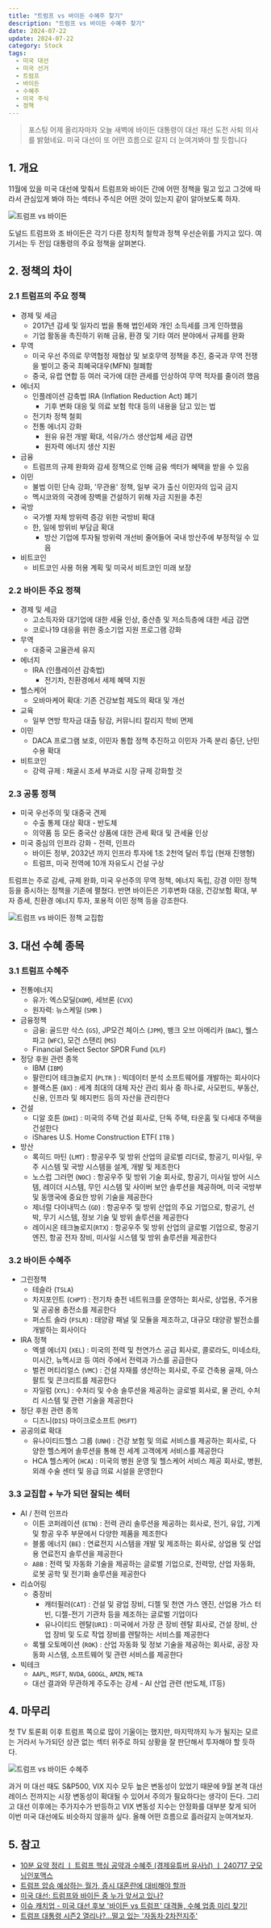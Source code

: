```yaml
---
title: "트럼프 vs 바이든 수혜주 찾기"
description: "트럼프 vs 바이든 수혜주 찾기"
date: 2024-07-22
update: 2024-07-22
category: Stock
tags:
  - 미국 대선
  - 미국 선거
  - 트럼프
  - 바이든
  - 수혜주
  - 미국 주식
  - 정책
---
```


> 포스팅 어제 올리자마자 오늘 새벽에 바이든 대통령이 대선 재선 도전 사퇴 의사를 밝혔네요. 미국 대선이 또 어떤 흐름으로 갈지 더 눈여겨봐야 할 듯합니다

## 1. 개요

11월에 있을 미국 대선에 맞춰서 트럼프와 바이든 간에 어떤 정책을 밀고 있고 그것에 따라서 관심있게 봐야 하는 섹터나 주식은 어떤 것이 있는지 같이 알아보도록 하자.

![트럼프 vs 바이든](image-20240724002244551.png)

도널드 트럼프와 조 바이든은 각기 다른 정치적 철학과 정책 우선순위를 가지고 있다. 여기서는 두 전임 대통령의 주요 정책을 살펴본다.

## 2. 정책의 차이

### 2.1 트럼프의 주요 정책

- 경제 및 세금
  - 2017년 감세 및 일자리 법을 통해 법인세와 개인 소득세를 크게 인하했음
  - 기업 활동을 촉진하기 위해 금융, 환경 및 기타 여러 분야에서 규제를 완화
- 무역
  - 미국 우선 주의로 무역협정 재협상 및 보호무역 정책을 추진, 중국과 무역 전쟁을 벌이고 중국 최혜국대우(MFN) 철폐함
  - 중국, 유럽 연합 등 여러 국가에 대한 관세를 인상하여 무역 적자를 줄이려 했음
- 에너지
  - 인플레이션 감축법 IRA (Inflation Reduction Act) 폐기
    - 기후 변화 대응 및 의료 보험 학대 등의 내용을 담고 있는 법
  - 전기차 정책 철회
  - 전통 에너지 강화
      - 원유 유전 개발 확대, 석유/가스 생산업체 세금 감면
      - 원자력 에너지 생산 지원
- 금융
  - 트럼프의 규제 완화와 감세 정책으로 인해 금융 섹터가 혜택을 받을 수 있음
- 이민
  - 불법 이민 단속 강화, '무관용' 정책, 일부 국가 출신 이민자의 입국 금지
  - 멕시코와의 국경에 장벽을 건설하기 위해 자금 지원을 추진
- 국방
  - 국가별 자체 방위력 증강 위한 국방비 확대
  - 한, 일에 방위비 부담금 확대
    - 방산 기업에 투자될 방위력 개선비 줄어들어 국내 방산주에 부정적일 수 있음
- 비트코인
  - 비트코인 사용 허용 계획 및 미국서 비트코인 미래 보장

### 2.2 바이든 주요 정책

- 경제 및 세금
  - 고소득자와 대기업에 대한 세율 인상, 중산층 및 저소득층에 대한 세금 감면
  - 코로나19 대응을 위한 중소기업 지원 프로그램 강화
- 무역
  - 대중국 고율관세 유지
- 에너지
  - IRA (인플레이션 감축법)
    - 전기차, 친환경에서 세제 혜택 지원
- 헬스케어
  - 오바마케어 확대: 기존 건강보험 제도의 확대 및 개선
- 교육
  - 일부 연방 학자금 대출 탕감, 커뮤니티 칼리지 학비 면제
- 이민
  - DACA 프로그램 보호, 이민자 통합 정책 추진하고 이민자 가족 분리 중단, 난민 수용 확대
- 비트코인
  - 강력 규제 : 채굴시 조세 부과로 시장 규제 강화할 것

### 2.3 공통 정책

- 미국 우선주의 및 대중국 견제
  - 수출 통제 대상 확대 - 반도체
  - 의약품 등 모든 중국산 상품에 대한 관세 확대 및 관세율 인상
- 미국 중심의 인프라 강화 - 전력, 인프라
  - 바이든 정부, 2032년 까지 인프라 투자에 1조 2천억 달러 투입 (현재 진행형)
  - 트럼프, 미국 전역에 10개 자유도시 건설 구상

트럼프는 주로 감세, 규제 완화, 미국 우선주의 무역 정책, 에너지 독립, 강경 이민 정책 등을 중시하는 정책을 기존에 펼쳤다. 반면 바이든은 기후변화 대응, 건강보험 확대, 부자 증세, 친환경 에너지 투자, 포용적 이민 정책 등을 강조한다.

![트럼프 vs 바이든 정책 교집합](image-20240726112610739.png)


## 3. 대선 수혜 종목

### 3.1 트럼프 수혜주

- 전통에너지
  - 유가: 엑스모딜(`XOM`), 세브론 (`CVX`)
  - 원자력: 뉴스케일 (`SMR` )
- 금융정책
  - 금융: 골드만 삭스 (`GS`), JP모건 체이스 (`JPM`), 뱅크 오브 아메리카 (`BAC`), 웰스 파고 (`WFC`), 모건 스탠리 (`MS`)
  - Financial Select Sector SPDR Fund (`XLF`)
- 정당 후원 관련 종목
  - IBM (`IBM`)
  - 팔란티어 테크놀로지 (`PLTR` ) : 빅데이터 분석 소프트웨어를 개발하는 회사이다
  - 블랙스톤 (`BX`) : 세계 최대의 대체 자산 관리 회사 중 하나로, 사모펀드, 부동산, 신용, 인프라 및 헤지펀드 등의 자산을 관리한다
- 건설
  - 디알 호튼 (`DHI`) : 미국의 주택 건설 회사로, 단독 주택, 타운홈 및 다세대 주택을 건설한다
  - iShares U.S. Home Construction ETF( `ITB` )
- 방산
  - 록히드 마틴 (`LMT`) : 항공우주 및 방위 산업의 글로벌 리더로, 항공기, 미사일, 우주 시스템 및 국방 시스템을 설계, 개발 및 제조한다
  - 노스럽 그러먼 (`NOC`) : 항공우주 및 방위 기술 회사로, 항공기, 미사일 방어 시스템, 레이더 시스템, 무인 시스템 및 사이버 보안 솔루션을 제공하며, 미국 국방부 및 동맹국에 중요한 방위 기술을 제공한다
  - 제너럴 다이내믹스 (`GD`) : 항공우주 및 방위 산업의 주요 기업으로, 항공기, 선박, 무기 시스템, 정보 기술 및 방위 솔루션을 제공한다
  - 레이시온 테크놀로지(`RTX`) : 항공우주 및 방위 산업의 글로벌 기업으로, 항공기 엔진, 항공 전자 장비, 미사일 시스템 및 방위 솔루션을 제공한다

### 3.2 바이든 수혜주

- 그린정책
  - 테슬라 (`TSLA`)
  - 차지포인트 (`CHPT`) : 전기차 충전 네트워크를 운영하는 회사로, 상업용, 주거용 및 공공용 충전소를 제공한다
  - 퍼스트 솔라 (`FSLR`) : 태양광 패널 및 모듈을 제조하고, 대규모 태양광 발전소를 개발하는 회사이다
- IRA 정책
  - 엑셀 에너지 (`XEL`) : 미국의 전력 및 천연가스 공급 회사로, 콜로라도, 미네소타, 미시간, 뉴멕시코 등 여러 주에서 전력과 가스를 공급한다
  - 벌컨 머티리얼스 (`VMC`) : 건설 자재를 생산하는 회사로, 주로 건축용 골재, 아스팔트 및 콘크리트를 제공한다
  - 자일럼 (`XYL`) : 수처리 및 수송 솔루션을 제공하는 글로벌 회사로, 물 관리, 수처리 시스템 및 관련 기술을 제공한다
- 정단 후원 관련 종목
  - 디즈니(`DIS`) 마이크로소프트 (`MSFT`)
- 공공의료 확대
  - 유나이티드헬스 그룹 (`UNH`) : 건강 보험 및 의료 서비스를 제공하는 회사로, 다양한 헬스케어 솔루션을 통해 전 세계 고객에게 서비스를 제공한다
  - HCA 헬스케어 (`HCA`) : 미국의 병원 운영 및 헬스케어 서비스 제공 회사로, 병원, 외래 수술 센터 및 응급 의료 시설을 운영한다

### 3.3 교집합 + 누가 되던 잘되는 섹터

- AI / 전력 인프라
  - 이튼 코퍼레이션 (`ETN`) : 전력 관리 솔루션을 제공하는 회사로, 전기, 유압, 기계 및 항공 우주 부문에서 다양한 제품을 제조한다
  - 블룸 에너지 (`BE`) : 연료전지 시스템을 개발 및 제조하는 회사로, 상업용 및 산업용 연료전지 솔루션을 제공한다
  - `ABB` : 전력 및 자동화 기술을 제공하는 글로벌 기업으로, 전력망, 산업 자동화, 로봇 공학 및 전기화 솔루션을 제공한다
- 리쇼어링
  - 중장비
      - 캐터필러(`CAT`) : 건설 및 광업 장비, 디젤 및 천연 가스 엔진, 산업용 가스 터빈, 디젤-전기 기관차 등을 제조하는 글로벌 기업이다
      - 유나이티드 렌탈(`URI`) : 미국에서 가장 큰 장비 렌탈 회사로, 건설 장비, 산업 장비 및 도로 작업 장비를 렌탈하는 서비스를 제공한다
  - 록웰 오토메이션 (`ROK`) : 산업 자동화 및 정보 기술을 제공하는 회사로, 공장 자동화 시스템, 소프트웨어 및 관련 서비스를 제공한다
- 빅테크
  - `AAPL`, `MSFT`, `NVDA`, `GOOGL`, `AMZN`, `META`
  - 대선 결과와 무관하게 주도주는 강세 - AI 산업 관련 (반도체, IT등)

## 4. 마무리

첫 TV 토론회 이후 트럼프 쪽으로 많이 기울이는 했지만, 마지막까지 누가 될지는 모르는 거라서 누가되던 상관 없는 섹터 위주로 하되 상황을 잘 판단해서 투자해야 할 듯하다.

![트럼프 vs 바이든 수혜주](image-20240724002300334.png)

과거 미 대선 때도 S&P500, VIX 지수 모두 높은 변동성이 있었기 때문에 9월 본격 대선 레이스 전까지는 시장 변동성이 확대될 수 있어서 주의가 필요하다는 생각이 든다. 그리고 대선 이후에는 주가지수가 반등하고 VIX 변동성 지수는 안정화를 대부분 찾게 되어 이번 미국 대선에도 비슷하지 않을까 싶다. 올해 어떤 흐름으로 흘러갈지 눈여겨보자.

## 5. 참고

- [10분 요약 정리 ㅣ 트럼프 핵심 공약과 수혜주 (경제유튜버 유사남) ㅣ 240717 굿모닝인포맥스](https://www.youtube.com/watch?v=-K0-TYd3LJ0)
- [트럼프 압승 예상하는 월가, 증시 대혼란에 대비해야 할까](https://www.youtube.com/watch?v=XkDSnyA8S6A)
- [미국 대선: 트럼프와 바이든 중 누가 앞서고 있나?](https://www.bbc.com/korean/international-53676434)
- [이슈 캐치업 - 미국 대선 후보 '바이든 vs 트럼프' 대격돌, 수혜 업종 미리 찾기!](https://www.youtube.com/watch?v=Rlmjs-5yh8I)
- [트럼프 대통령 시즌2 열리나?…떨고 있는 '자동차·2차전지주'](https://news.mt.co.kr/mtview.php?no=2023101808491331077)
